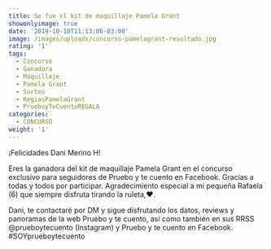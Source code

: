 ```yaml
---
title: Se fue el kit de maquillaje Pamela Grant
showonlyimage: true
date: '2019-10-10T11:13:06-03:00'
image: /images/uploads/concurso-pamelagrant-resultado.jpg
rating: '1'
tags:
  - Concurso
  - Ganadora
  - Maquillaje
  - Pamela Grant
  - Sorteo
  - RegiasPamelaGrant
  - PrueboyTeCuentoREGALA
categories:
  - CONCURSO
weight: '1'
---
```

¡Felicidades Dani Merino H!

<!--more-->

Eres la ganadora del kit de maquillaje Pamela Grant en el concurso exclusivo para seguidores de Pruebo y te cuento en Facebook. Gracias a todas y todos por participar. Agradecimiento especial a mi pequeña Rafaela (6) que siempre disfruta tirando la ruleta,♥️.

Dani, te contactaré por DM y sigue disfrutando los datos, reviews y panoramas de la web Pruebo y te cuento, así como también en sus RRSS @prueboytecuento (Instagram) y Pruebo y te cuento en Facebook. #SOYprueboytecuento
